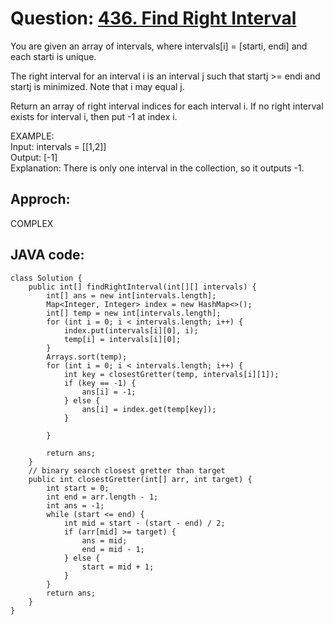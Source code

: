# Question: [436. Find Right Interval](https://leetcode.com/problems/find-right-interval/)

You are given an array of intervals, where intervals[i] = [starti, endi] and each starti is unique.

The right interval for an interval i is an interval j such that startj >= endi and startj is minimized. Note that i may equal j.

Return an array of right interval indices for each interval i. If no right interval exists for interval i, then put -1 at index i.

EXAMPLE:  
Input: intervals = [[1,2]]  
Output: [-1]  
Explanation: There is only one interval in the collection, so it outputs -1.

## Approch:

COMPLEX

## JAVA code:

```
class Solution {
    public int[] findRightInterval(int[][] intervals) {
        int[] ans = new int[intervals.length];
        Map<Integer, Integer> index = new HashMap<>();
        int[] temp = new int[intervals.length];
        for (int i = 0; i < intervals.length; i++) {
            index.put(intervals[i][0], i);
            temp[i] = intervals[i][0];
        }
        Arrays.sort(temp);
        for (int i = 0; i < intervals.length; i++) {
            int key = closestGretter(temp, intervals[i][1]);
            if (key == -1) {
                ans[i] = -1;
            } else {
                ans[i] = index.get(temp[key]);
            }

        }

        return ans;
    }
    // binary search closest gretter than target
    public int closestGretter(int[] arr, int target) {
        int start = 0;
        int end = arr.length - 1;
        int ans = -1;
        while (start <= end) {
            int mid = start - (start - end) / 2;
            if (arr[mid] >= target) {
                ans = mid;
                end = mid - 1;
            } else {
                start = mid + 1;
            }
        }
        return ans;
    }
}

```
